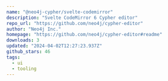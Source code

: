 ```yaml
---
name: "@neo4j-cypher/svelte-codemirror"
description: "Svelte CodeMirror 6 Cypher editor"
repo_url: "https://github.com/neo4j/cypher-editor"
author: "Neo4j Inc."
homepage: "https://github.com/neo4j/cypher-editor#readme"
downloads: 3
updated: "2024-04-02T12:27:23.937Z"
github_stars: 46
tags: 
  - ui
  - tooling
---
```

